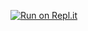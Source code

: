 [![Run on Repl.it](https://replit.com/badge/github/superdzoni/waiter-app)](https://replit.com/new/github/superdzoni/waiter-app)